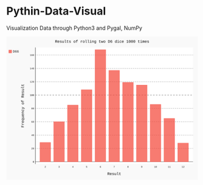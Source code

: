 # Pythin-Data-Visual
Visualization Data through Python3 and Pygal, NumPy

![Visual on Pygal](dice_visual.svg)
